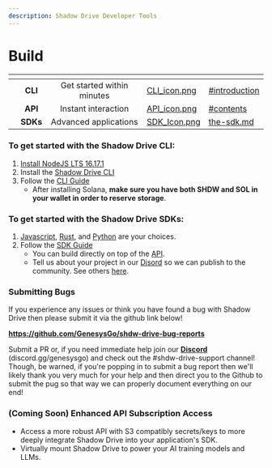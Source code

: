 ```yaml
---
description: Shadow Drive Developer Tools
---
```


# Build

<table data-view="cards"><thead><tr><th align="center"></th><th align="center"></th><th align="center"></th><th data-hidden data-card-cover data-type="files"></th><th data-hidden data-card-target data-type="content-ref"></th></tr></thead><tbody><tr><td align="center"></td><td align="center"><strong>CLI</strong></td><td align="center">Get started within minutes</td><td><a href="../.gitbook/assets/CLI_icon.png">CLI_icon.png</a></td><td><a href="shadow-drive/the-cli.md#introduction">#introduction</a></td></tr><tr><td align="center"></td><td align="center"><strong>API</strong></td><td align="center">Instant interaction</td><td><a href="../.gitbook/assets/API_icon.png">API_icon.png</a></td><td><a href="shadow-drive/the-api.md#contents">#contents</a></td></tr><tr><td align="center"></td><td align="center"><strong>SDKs</strong></td><td align="center">Advanced applications</td><td><a href="../.gitbook/assets/SDK_Icon.png">SDK_Icon.png</a></td><td><a href="shadow-drive/the-sdk.md">the-sdk.md</a></td></tr></tbody></table>

### **To get started with the Shadow Drive CLI:**

1. [Install NodeJS LTS 16.17.1](https://nodejs.org/en/download/)
2. Install the [Shadow Drive CLI](shadow-drive/)
3. Follow the [CLI Guide](shadow-drive/the-cli.md)
   * After installing Solana, **make sure you have both SHDW and SOL in your wallet in order to reserve storage**.

### **To get started with the Shadow Drive SDKs:**

1. [Javascript](shadow-drive/sdk-javascript.md), [Rust](shadow-drive/sdk-rust.md), and [Python](shadow-drive/sdk-python.md) are your choices.
2. Follow the [SDK Guide](shadow-drive/the-sdk.md)
   * You can build directly on top of the [API](shadow-drive/the-api.md).
   * Tell us about your project in our [Disord](https://discord.gg/genesysgo) so we can publish to the community. See others [here](shadow-drive/community-mainted-uis.md).

### **Submitting Bugs**

If you experience any issues or think you have found a bug with Shadow Drive then please submit it via the github link below!

**https://github.com/GenesysGo/shdw-drive-bug-reports**

Submit a PR or, if you need immediate help join our [**Discord**](https://discord.gg/genesysgo) (discord.gg/genesysgo) and check out the #shdw-drive-support channel! Though, be warned, if you're popping in to submit a bug report then we'll likely thank you very much for your help and then direct you to the Github to submit the pug so that way we can properly document everything on our end!

### **(Coming Soon) Enhanced API Subscription Access**

* Access a more robust API with S3 compatibly secrets/keys to more deeply integrate Shadow Drive into your application's SDK.
* Virtually mount Shadow Drive to power your AI training models and LLMs.
